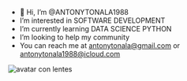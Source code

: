 - 👋 Hi, I’m @ANTONYTONALA1988
- I’m interested in SOFTWARE DEVELOPMENT
- I’m currently learning DATA SCIENCE PYTHON
- I’m looking to help my community
- You can reach me at antonytonala@gmail.com or antonytonala1988@icloud.com

<!---
ANTONYTONALA1988/ANTONYTONALA1988 is a ✨ special ✨ repository because its `README.md` (this file) appears on your GitHub profile.
You can click the Preview link to take a look at your changes.
--->
![avatar con lentes](https://user-images.githubusercontent.com/86804858/175349440-4d47ec36-8254-4d9d-80f2-b5536d86f97e.png)
